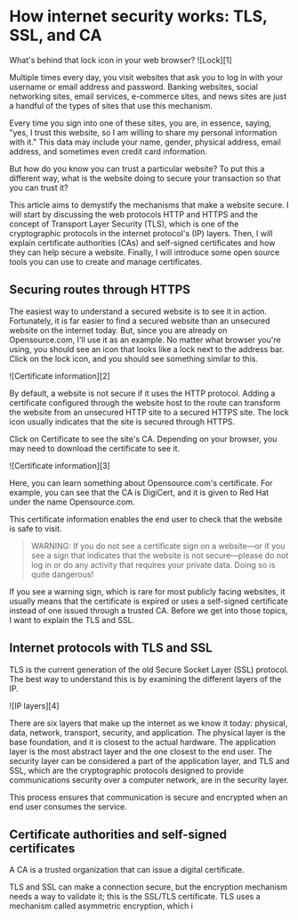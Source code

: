 [#]: collector: (lujun9972)
[#]: translator: (hopefully2333)
[#]: reviewer: ( )
[#]: publisher: ( )
[#]: url: ( )
[#]: subject: (How internet security works: TLS, SSL, and CA)
[#]: via: (https://opensource.com/article/19/11/internet-security-tls-ssl-certificate-authority)
[#]: author: (Bryant Son https://opensource.com/users/brson)

How internet security works: TLS, SSL, and CA
======
What's behind that lock icon in your web browser?
![Lock][1]

Multiple times every day, you visit websites that ask you to log in with your username or email address and password. Banking websites, social networking sites, email services, e-commerce sites, and news sites are just a handful of the types of sites that use this mechanism.

Every time you sign into one of these sites, you are, in essence, saying, "yes, I trust this website, so I am willing to share my personal information with it." This data may include your name, gender, physical address, email address, and sometimes even credit card information.

But how do you know you can trust a particular website? To put this a different way, what is the website doing to secure your transaction so that you can trust it?

This article aims to demystify the mechanisms that make a website secure. I will start by discussing the web protocols HTTP and HTTPS and the concept of Transport Layer Security (TLS), which is one of the cryptographic protocols in the internet protocol's (IP) layers. Then, I will explain certificate authorities (CAs) and self-signed certificates and how they can help secure a website. Finally, I will introduce some open source tools you can use to create and manage certificates.

## Securing routes through HTTPS

The easiest way to understand a secured website is to see it in action. Fortunately, it is far easier to find a secured website than an unsecured website on the internet today. But, since you are already on Opensource.com, I'll use it as an example. No matter what browser you're using, you should see an icon that looks like a lock next to the address bar. Click on the lock icon, and you should see something similar to this.

![Certificate information][2]

By default, a website is not secure if it uses the HTTP protocol. Adding a certificate configured through the website host to the route can transform the website from an unsecured HTTP site to a secured HTTPS site. The lock icon usually indicates that the site is secured through HTTPS.

Click on Certificate to see the site's CA. Depending on your browser, you may need to download the certificate to see it.

![Certificate information][3]

Here, you can learn something about Opensource.com's certificate. For example, you can see that the CA is DigiCert, and it is given to Red Hat under the name Opensource.com.

This certificate information enables the end user to check that the website is safe to visit.

> WARNING: If you do not see a certificate sign on a website—or if you see a sign that indicates that the website is not secure—please do not log in or do any activity that requires your private data. Doing so is quite dangerous!

If you see a warning sign, which is rare for most publicly facing websites, it usually means that the certificate is expired or uses a self-signed certificate instead of one issued through a trusted CA. Before we get into those topics, I want to explain the TLS and SSL.

## Internet protocols with TLS and SSL

TLS is the current generation of the old Secure Socket Layer (SSL) protocol. The best way to understand this is by examining the different layers of the IP.

![IP layers][4]

There are six layers that make up the internet as we know it today: physical, data, network, transport, security, and application. The physical layer is the base foundation, and it is closest to the actual hardware. The application layer is the most abstract layer and the one closest to the end user. The security layer can be considered a part of the application layer, and TLS and SSL, which are the cryptographic protocols designed to provide communications security over a computer network, are in the security layer.

This process ensures that communication is secure and encrypted when an end user consumes the service.

## Certificate authorities and self-signed certificates

A CA is a trusted organization that can issue a digital certificate.

TLS and SSL can make a connection secure, but the encryption mechanism needs a way to validate it; this is the SSL/TLS certificate. TLS uses a mechanism called asymmetric encryption, which i
